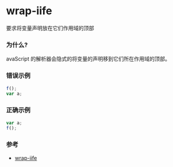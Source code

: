 # wrap-iife

要求将变量声明放在它们作用域的顶部

### 为什么?

avaScript 的解析器会隐式的将变量的声明移到它们所在作用域的顶部。

### 错误示例

```js
f();
var a;
```

### 正确示例

```js
var a;
f();
```

### 参考

- [wrap-iife](https://eslint.org/docs/rules/wrap-iife)
